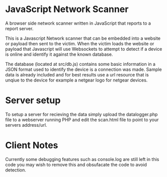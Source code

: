 # JavaScript Network Scanner
A browser side network scanner written in JavaScript that reports to a report server.

This is a Javascript Network scanner that can be embedded into a website or payload then sent to the victim.
When the victim loads the website or payload that Javascript will use Websockets to attempt to detect if a device is online and identify it against the known database.

The database (located at src/db.js) contains some basic information in a JSON format used to identify the device is a connection was made.
Sample data is already included and for best results use a url resource that is unqiue to the device for example a netgear logo for netgear devices.

# Server setup
To setup a server for recieving the data simply upload the datalogger.php file to a webserver running PHP and edit the scan.html file to point to your servers address/url.

# Client Notes
Currently some debugging features such as console.log are still left in this code you may wish to remove this and obsufacate the code to avoid detection.
